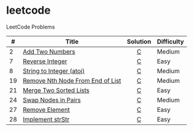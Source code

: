 # leetcode
LeetCode Problems

| # | Title | Solution | Difficulty |
|---|-------|:--------:|------------|
|2| [Add Two Numbers](https://leetcode.com/problems/add-two-numbers/description/) | [C](./solutions/AddTwoNumbers.c) | Medium |
|7| [Reverse Integer](https://leetcode.com/problems/reverse-integer/description/) | [C](./solutions/ReverseInteger.c) | Easy |
|8| [String to Integer (atoi)](https://leetcode.com/problems/string-to-integer-atoi/description/) | [C](./solutions/StringToInteger.c) | Medium |
|19| [Remove Nth Node From End of List](https://leetcode.com/problems/remove-nth-node-from-end-of-list/description/) | [C](./solutions/RemoveNthFromEnd.c) | Medium |
|21| [Merge Two Sorted Lists](https://leetcode.com/problems/merge-two-sorted-lists/description/) | [C](./solutions/MergeTwoLists.c) | Easy |
|24| [Swap Nodes in Pairs](https://leetcode.com/problems/swap-nodes-in-pairs/description/) | [C](./solutions/SwapPairs.c) | Medium |
|27| [Remove Element](https://leetcode.com/problems/remove-element/description/) | [C](./solutions/RemoveElement.c) | Easy |
|28| [Implement strStr](https://leetcode.com/problems/implement-strstr/description/) | [C](./solutions/StrStr.c) | Easy |

